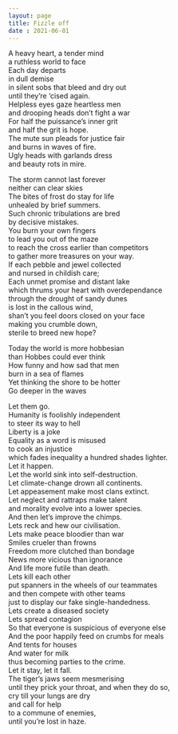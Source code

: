```yaml
---
layout: page
title: Fizzle off 
date : 2021-06-01
---
```




A heavy heart, a tender mind  
a ruthless world to face  
Each day departs   
in dull demise  
in silent sobs that bleed and dry out  
until they’re ‘cised again.  
Helpless eyes gaze heartless men  
and drooping heads don’t fight a war  
For half the puissance’s inner grit  
and half the grit is hope.  
The mute sun pleads for justice fair  
and burns in waves of fire.  
Ugly heads with garlands dress  
and beauty rots in mire.  

The storm cannot last forever  
neither can clear skies  
The bites of frost do stay for life  
unhealed by brief summers.  
Such chronic tribulations are bred  
by decisive mistakes.  
You burn your own fingers  
to lead you out of the maze  
to reach the cross earlier than competitors   
to gather more treasures on your way.  
If each pebble and jewel collected   
and nursed in childish care;  
Each unmet promise and distant lake  
which thrums your heart with overdependance  
through the drought of sandy dunes  
is lost in the callous wind,  
shan’t you feel doors closed on your face  
making you crumble down,  
sterile to breed new hope?  

Today the world is more hobbesian  
than Hobbes could ever think  
How funny and how sad that men  
burn in a sea of flames  
Yet thinking the shore to be hotter  
Go deeper in the waves  

Let them go.  
Humanity is foolishly independent   
to steer its way to hell   
Liberty is a joke  
Equality as a word is misused  
to cook an injustice   
which fades inequality a hundred shades lighter.  
Let it happen.  
Let the world sink into self-destruction.  
Let climate-change drown all continents.  
Let appeasement make most clans extinct.  
Let neglect and rattraps make talent   
and morality evolve into a lower species.  
And then let’s improve the chimps.  
Lets reck and hew our civilisation.  
Lets make peace bloodier than war  
Smiles crueler than frowns  
Freedom more clutched than bondage  
News more vicious than ignorance   
And life more futile than death.  
Lets kill each other  
put spanners in the wheels of our teammates  
and then compete with other teams   
just to display our fake single-handedness.  
Lets create a diseased society  
Lets spread contagion  
So that everyone is suspicious of everyone else   
And the poor happily feed on crumbs for meals  
And tents for houses  
And water for milk  
thus becoming parties to the crime.  
Let it stay, let it fall.  
The tiger’s jaws seem mesmerising   
until they prick your throat, and when they do so,  
cry till your lungs are dry  
and call for help  
to a commune of enemies,  
until you’re lost in haze.  